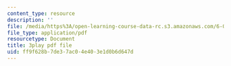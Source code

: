 ```yaml
---
content_type: resource
description: ''
file: /media/https%3A/open-learning-course-data-rc.s3.amazonaws.com/6-006-introduction-to-algorithms-spring-2020/ff9f628b7de37ac04e403e1d0b6d647d_r4-cftqTcdI.pdf
file_type: application/pdf
resourcetype: Document
title: 3play pdf file
uid: ff9f628b-7de3-7ac0-4e40-3e1d0b6d647d
---
```

